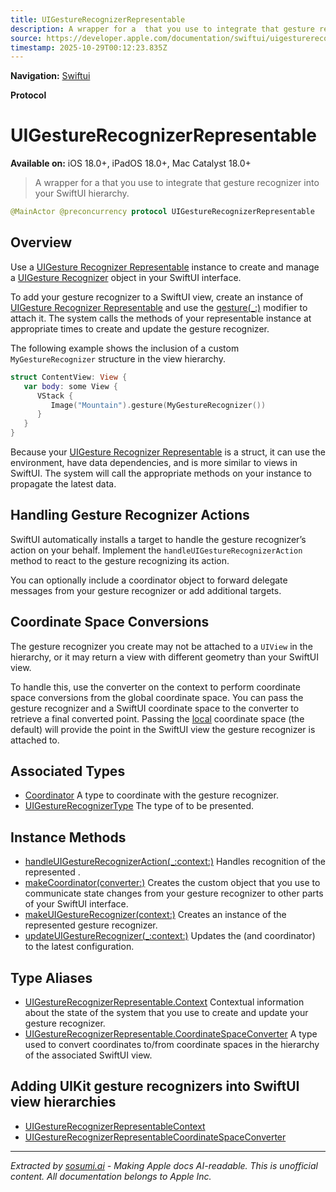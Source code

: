 ```yaml
---
title: UIGestureRecognizerRepresentable
description: A wrapper for a  that you use to integrate that gesture recognizer into your SwiftUI hierarchy.
source: https://developer.apple.com/documentation/swiftui/uigesturerecognizerrepresentable
timestamp: 2025-10-29T00:12:23.835Z
---
```


**Navigation:** [Swiftui](/documentation/swiftui)

**Protocol**

# UIGestureRecognizerRepresentable

**Available on:** iOS 18.0+, iPadOS 18.0+, Mac Catalyst 18.0+

> A wrapper for a  that you use to integrate that gesture recognizer into your SwiftUI hierarchy.

```swift
@MainActor @preconcurrency protocol UIGestureRecognizerRepresentable
```

## Overview

Use a [UIGesture Recognizer Representable](/documentation/swiftui/uigesturerecognizerrepresentable) instance to create and manage a [UIGesture Recognizer](/documentation/UIKit/UIGestureRecognizer) object in your SwiftUI interface.

To add your gesture recognizer to a SwiftUI view, create an instance of [UIGesture Recognizer Representable](/documentation/swiftui/uigesturerecognizerrepresentable) and use the [gesture(_:)](/documentation/swiftui/view/gesture(_:)) modifier to attach it. The system calls the methods of your representable instance at appropriate times to create and update the gesture recognizer.

The following example shows the inclusion of a custom `MyGestureRecognizer` structure in the view hierarchy.

```swift
struct ContentView: View {
   var body: some View {
      VStack {
         Image("Mountain").gesture(MyGestureRecognizer())
      }
   }
}
```

Because your [UIGesture Recognizer Representable](/documentation/swiftui/uigesturerecognizerrepresentable) is a struct, it can use the environment, have data dependencies, and is more similar to views in SwiftUI. The system will call the appropriate methods on your instance to propagate the latest data.

## Handling Gesture Recognizer Actions

SwiftUI automatically installs a target to handle the gesture recognizer’s action on your behalf. Implement the `handleUIGestureRecognizerAction` method to react to the gesture recognizing its action.

You can optionally include a coordinator object to forward delegate messages from your gesture recognizer or add additional targets.

## Coordinate Space Conversions

The gesture recognizer you create may not be attached to a `UIView` in the hierarchy, or it may return a view with different geometry than your SwiftUI view.

To handle this, use the converter on the context to perform coordinate space conversions from the global coordinate space. You can pass the gesture recognizer and a SwiftUI coordinate space to the converter to retrieve a final converted point. Passing the [local](/documentation/swiftui/coordinatespaceprotocol/local) coordinate space (the default) will provide the point in the SwiftUI view the gesture recognizer is attached to.

## Associated Types

- [Coordinator](/documentation/swiftui/uigesturerecognizerrepresentable/coordinator) A type to coordinate with the gesture recognizer.
- [UIGestureRecognizerType](/documentation/swiftui/uigesturerecognizerrepresentable/uigesturerecognizertype) The type of  to be presented.

## Instance Methods

- [handleUIGestureRecognizerAction(_:context:)](/documentation/swiftui/uigesturerecognizerrepresentable/handleuigesturerecognizeraction(_:context:)) Handles recognition of the represented .
- [makeCoordinator(converter:)](/documentation/swiftui/uigesturerecognizerrepresentable/makecoordinator(converter:)) Creates the custom object that you use to communicate state changes from your gesture recognizer to other parts of your SwiftUI interface.
- [makeUIGestureRecognizer(context:)](/documentation/swiftui/uigesturerecognizerrepresentable/makeuigesturerecognizer(context:)) Creates an instance of the represented gesture recognizer.
- [updateUIGestureRecognizer(_:context:)](/documentation/swiftui/uigesturerecognizerrepresentable/updateuigesturerecognizer(_:context:)) Updates the  (and coordinator) to the latest configuration.

## Type Aliases

- [UIGestureRecognizerRepresentable.Context](/documentation/swiftui/uigesturerecognizerrepresentable/context) Contextual information about the state of the system that you use to create and update your gesture recognizer.
- [UIGestureRecognizerRepresentable.CoordinateSpaceConverter](/documentation/swiftui/uigesturerecognizerrepresentable/coordinatespaceconverter) A type used to convert coordinates to/from coordinate spaces in the hierarchy of the associated SwiftUI view.

## Adding UIKit gesture recognizers into SwiftUI view hierarchies

- [UIGestureRecognizerRepresentableContext](/documentation/swiftui/uigesturerecognizerrepresentablecontext)
- [UIGestureRecognizerRepresentableCoordinateSpaceConverter](/documentation/swiftui/uigesturerecognizerrepresentablecoordinatespaceconverter)

---

*Extracted by [sosumi.ai](https://sosumi.ai) - Making Apple docs AI-readable.*
*This is unofficial content. All documentation belongs to Apple Inc.*
